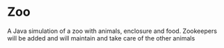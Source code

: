 # Zoo

A Java simulation of a zoo with animals, enclosure and food. Zookeepers will be added and will maintain and take care of the other animals
